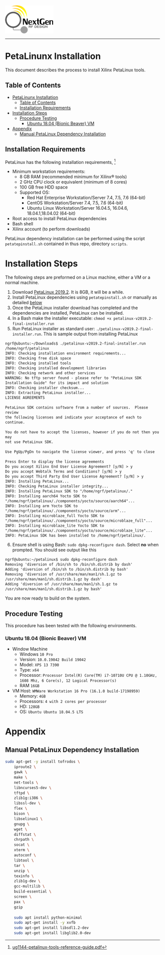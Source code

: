 ![logo](../docs/images/ngrf_logo.png) 

---

# PetaLinunx Installation 
This document describes the process to install Xilinx PetaLinux tools.

## Table of Contents
- [PetaLinunx Installation](#petalinunx-installation)
  - [Table of Contents](#table-of-contents)
  - [Installation Requirements](#installation-requirements)
- [Installation Steps](#installation-steps)
  - [Procedure Testing](#procedure-testing)
    - [Ubuntu 18.04 (Bionic Beaver) VM](#ubuntu-1804-bionic-beaver-vm)
- [Appendix](#appendix)
  - [Manual PetaLinux Dependency Installation](#manual-petalinux-dependency-installation)


## Installation Requirements
PetaLinux has the following installation requirements, [^ug1] 

- Minimum workstation requirements:
  - 8 GB RAM (recommended minimum for Xilinx® tools)
  - 2 GHz CPU clock or equivalent (minimum of 8 cores)
  - 100 GB free HDD space
  - Supported OS:
      - Red Hat Enterprise Workstation/Server 7.4, 7.5, 7.6 (64-bit)
      - CentOS Workstation/Server 7.4, 7.5, 7.6 (64-bit)
      - Ubuntu Linux Workstation/Server 16.04.5, 16.04.6, 18.04.1,18.04.02 (64-bit)
- Root access to install PetaLinux dependencies
- Bash shell
- Xilinx account (to perform downloads)

PetaLinux dependency installation can be performed using the script `petatepinstall.sh` contained in thus repo, directory `scripts`. 

# Installation Steps
The following steps are preformed on a Linux machine, either a VM or a normal machine.

1. Download [PetaLinux 2019.2](https://www.xilinx.com/support/download/index.html/content/xilinx/en/downloadNav/embedded-design-tools/2019-2.html).  It is 8GB, it will be a while.
2. Install PetaLinux dependencies using `petatepinstall.sh` or manually as detailed [below](#manual-petalinux-dependency-installation)
3. Once the PetaLinux installer download has completed and the dependencies are installed, PetaLinux can be installed.
4. In a Bash make the installer executable: `chmod +x petalinux-v2019.2-final-installer.run`
5. Run PetaLinux installer as standard user: `./petalinux-v2019.2-final-installer.run`.  This is sample output from installing PetaLinux

```shell
ngrf@ubuntu:~/Downloads$ ./petalinux-v2019.2-final-installer.run /home/ngrf/petalinux
INFO: Checking installation environment requirements...
INFO: Checking free disk space                                                                                                
INFO: Checking installed tools                                                                                                
INFO: Checking installed development libraries                                                                                
INFO: Checking network and other services                                                                                     
WARNING: No tftp server found - please refer to "PetaLinux SDK Installation Guide" for its impact and solution                
INFO: Checking installer checksum...                                                                                          
INFO: Extracting PetaLinux installer...                                                                                                                                                                                                                                                             
LICENSE AGREEMENTS                                                                                                                                       

PetaLinux SDK contains software from a number of sources.  Please review
the following licenses and indicate your acceptance of each to continue.

You do not have to accept the licenses, however if you do not then you may 
not use PetaLinux SDK.

Use PgUp/PgDn to navigate the license viewer, and press 'q' to close

Press Enter to display the license agreements
Do you accept Xilinx End User License Agreement? [y/N] > y
Do you accept Webtalk Terms and Conditions? [y/N] > y
Do you accept Third Party End User License Agreement? [y/N] > y
INFO: Installing PetaLinux...
INFO: Checking PetaLinux installer integrity...
INFO: Installing PetaLinux SDK to "/home/ngrf/petalinux/."
INFO: Installing aarch64 Yocto SDK to "/home/ngrf/petalinux/./components/yocto/source/aarch64"...
INFO: Installing arm Yocto SDK to "/home/ngrf/petalinux/./components/yocto/source/arm"...
INFO: Installing microblaze_full Yocto SDK to "/home/ngrf/petalinux/./components/yocto/source/microblaze_full"...
INFO: Installing microblaze_lite Yocto SDK to "/home/ngrf/petalinux/./components/yocto/source/microblaze_lite"...
INFO: PetaLinux SDK has been installed to /home/ngrf/petalinux/.

```
6. Ensure shell is using Bash: `sudo dpkg-reconfigure dash`.  Select **no** when prompted.  You should see output like this
```shell
ngrf@ubuntu:~/petalinux$ sudo dpkg-reconfigure dash
Removing 'diversion of /bin/sh to /bin/sh.distrib by dash'
Adding 'diversion of /bin/sh to /bin/sh.distrib by bash'
Removing 'diversion of /usr/share/man/man1/sh.1.gz to /usr/share/man/man1/sh.distrib.1.gz by dash'
Adding 'diversion of /usr/share/man/man1/sh.1.gz to /usr/share/man/man1/sh.distrib.1.gz by bash'

```

You are now ready to build on the system.

## Procedure Testing
This procedure has been tested with the following environments.

### Ubuntu 18.04 (Bionic Beaver) VM
- Window Machine
    - Windows `10 Pro`
    - Version: `10.0.19042 Build 19042`
    - Model: `XPS 13 7390`
    - Type: `x64`
    - Processor: `Processor	Intel(R) Core(TM) i7-10710U CPU @ 1.10GHz, 1608 Mhz, 6 Core(s), 12 Logical Processor(s)`
    - RAM `16GB`
- VM Host: `WMWare Workstation 16 Pro (16.1.0 build-17198959)`
    - Memory: `4GB`
    - Processors: `4 with 2 cores per processor`
    - HD: `128GB`
    - OS: `Ubuntu Ubuntu 18.04.5 LTS`


# Appendix
## Manual PetaLinux Dependency Installation

```bash
sudo apt-get -y install tofrodos \
    iproute2 \
    gawk \
    make \
    net-tools \
    libncurses5-dev \
    tftpd \
    zlib1g:i386 \
    libssl-dev \
    flex \
    bison \
    libselinux1 \
    gnupg \
    wget \
    diffstat \
    chrpath \
    socat \
    xterm \
    autoconf \
    libtool \
    tar \
    unzip \
    texinfo \
    zlib1g-dev \
    gcc-multilib \
    build-essential \
    screen \
    pax \
    gzip

    sudo apt install python-minimal
    sudo apt-get install -y xvfb
    sudo apt-get install libsdl1.2-dev
    sudo apt-get install libglib2.0-dev
```

<!-- Footnotes -->
[^ug1]: [ug1144-petalinux-tools-reference-guide.pdf](https://www.xilinx.com/support/documentation/sw_manuals/xilinx2019_2/ug1144-petalinux-tools-reference-guide.pdf)